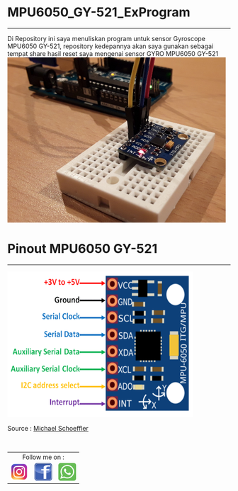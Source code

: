 # MPU6050_GY-521_ExProgram
<hr border="4px">
Di Repository ini saya menuliskan program untuk sensor Gyroscope 
MPU6050 GY-521, repository kedepannya akan saya gunakan sebagai 
tempat share hasil reset saya mengenai sensor GYRO MPU6050 GY-521

<img src="img/mpu-6050.jpg" alt="MPU6050" width="493px" height="373px">
<br>

# Pinout MPU6050 GY-521
<hr border="4px">
<img src="img/MPU6050-Pinout.png" alt="pinout of MPU6050" width="418px" height="329px">
<br>

  Source : <a href="http://www.mschoeffler.de"> Michael Schoeffler </a>

  <br>
  <table border="0">
      <tr>
        <td colspan="3" align="center">Follow me on :</td>
      </tr>
      <tr>
        <td><a href="https://www.instagram.com/m16yusuf" target="_blank" rel="nofollow" title="m16yusuf"><img src="img/Instagram_logos_.png" width="40px"height="40px" alt="logo Instagram"></a></td>
      <td><a href="https://web.facebook.com/profile.php?id=100012201159448" target="_blank" rel="nofollow" title="Muhammad Yusuf"><img src="img/Facebook_logos_.png" width="40px"height="40px" alt="logo facebook"></a>
      </td>
      <td><a href="https://api.whatsapp.com/send?phone=6282240563847&text=Halo%20Admin" 
      target="_blank" rel="nofollow" title="082240563847">
      <img src="img/Whatsapp_logos_.png"width="40px" height="40px"alt="logo whatsapp"></a>
      </tr>
  </table>
